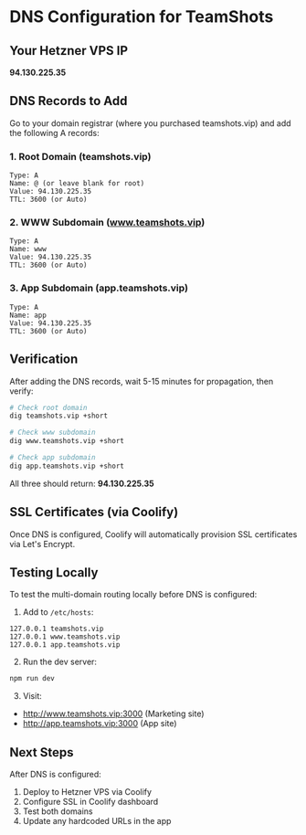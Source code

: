 # DNS Configuration for TeamShots

## Your Hetzner VPS IP
**94.130.225.35**

## DNS Records to Add

Go to your domain registrar (where you purchased teamshots.vip) and add the following A records:

### 1. Root Domain (teamshots.vip)
```
Type: A
Name: @ (or leave blank for root)
Value: 94.130.225.35
TTL: 3600 (or Auto)
```

### 2. WWW Subdomain (www.teamshots.vip)
```
Type: A
Name: www
Value: 94.130.225.35
TTL: 3600 (or Auto)
```

### 3. App Subdomain (app.teamshots.vip)
```
Type: A
Name: app
Value: 94.130.225.35
TTL: 3600 (or Auto)
```

## Verification

After adding the DNS records, wait 5-15 minutes for propagation, then verify:

```bash
# Check root domain
dig teamshots.vip +short

# Check www subdomain
dig www.teamshots.vip +short

# Check app subdomain
dig app.teamshots.vip +short
```

All three should return: **94.130.225.35**

## SSL Certificates (via Coolify)

Once DNS is configured, Coolify will automatically provision SSL certificates via Let's Encrypt.

## Testing Locally

To test the multi-domain routing locally before DNS is configured:

1. Add to `/etc/hosts`:
```
127.0.0.1 teamshots.vip
127.0.0.1 www.teamshots.vip
127.0.0.1 app.teamshots.vip
```

2. Run the dev server:
```bash
npm run dev
```

3. Visit:
- http://www.teamshots.vip:3000 (Marketing site)
- http://app.teamshots.vip:3000 (App site)

## Next Steps

After DNS is configured:
1. Deploy to Hetzner VPS via Coolify
2. Configure SSL in Coolify dashboard
3. Test both domains
4. Update any hardcoded URLs in the app

